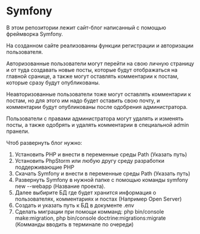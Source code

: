 Symfony
=
В этом репозитории лежит сайт-блог написанный с помощью фреймворка Symfony.

На созданном сайте реализованны функции регистрации и авторизации пользователя.

Авторизованные пользователи могут перейти на свою личную страницу и от туда создавать новые посты, которые будут отображаться на главной сранице, а также могут оставлять комментарии к постам, которые сразу будут опубликованы.

Неавторизованные пользователи тоже могут оставлять комментарии к постам, но для этого им надо будет оставить свою почту, и комментарии будут опубликованы после одобрения администратора.

Пользователи с правами администратора могут удалять и изменять посты, а также одобрять и удалять комментарии в специальной admin пранели.

Чтоб развернуть блог нужно:

1. Установить PHP и внести в переменные среды Path (Указать путь)
2. Установить PhpStorm или любую другу среду разработки поддерживающие PHP
3. Скачать Symfony и внести в переменные среды Path (Указать путь)
4. Развернуть Symfony в нужной папке с помощью команды symfony new --webapp (Название проекта).
5. Далее выбирите БД где будет хранится информация о пользователях, комментариях и постах (Например Open Server)
6. Создать и указать путь к БД в документе .env
7. Сделать миграции при помощи комманд: php bin/console make:migration, php bin/console doctrine:migrations:migrate (Комманды вводить в терминале по очереди)
